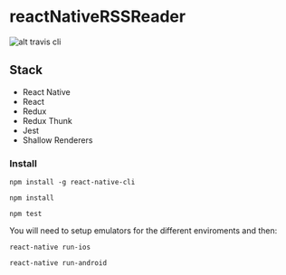 # reactNativeRSSReader
![alt travis cli](https://travis-ci.org/aljones15/reactNativeRSSReader.svg?branch=master)

## Stack
- React Native
- React
- Redux
- Redux Thunk
- Jest
- Shallow Renderers

### Install
```
npm install -g react-native-cli

npm install

npm test
```
You will need to setup emulators for the different enviroments and then:
```
react-native run-ios

react-native run-android
```
